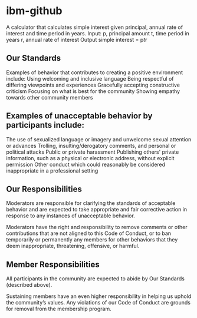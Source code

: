 # ibm-github

A calculator that calculates simple interest given principal, annual rate of interest and time period in years.
Input:
   p, principal amount
   t, time period in years
   r, annual rate of interest
Output
   simple interest = p*t*r

## Our Standards
Examples of behavior that contributes to creating a positive environment include:
Using welcoming and inclusive language
Being respectful of differing viewpoints and experiences
Gracefully accepting constructive criticism
Focusing on what is best for the community
Showing empathy towards other community members

## Examples of unacceptable behavior by participants include:
The use of sexualized language or imagery and unwelcome sexual attention or advances
Trolling, insulting/derogatory comments, and personal or political attacks
Public or private harassment
Publishing others' private information, such as a physical or electronic address, without explicit permission
Other conduct which could reasonably be considered inappropriate in a professional setting

## Our Responsibilities
Moderators are responsible for clarifying the standards of acceptable behavior and are expected to take appropriate and fair corrective action in response to any instances of unacceptable behavior.

Moderators have the right and responsibility to remove comments or other contributions that are not aligned to this Code of Conduct, or to ban temporarily or permanently any members for other behaviors that they deem inappropriate, threatening, offensive, or harmful.

## Member Responsibilities
All participants in the community are expected to abide by Our Standards (described above).

Sustaining members have an even higher responsibility in helping us uphold the community’s values. Any violations of our Code of Conduct are grounds for removal from the membership program.
